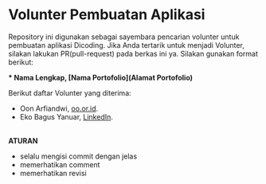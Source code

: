 # Volunter Pembuatan Aplikasi
 
Repository ini digunakan sebagai sayembara pencarian volunter untuk pembuatan aplikasi Dicoding. Jika Anda tertarik untuk menjadi Volunter, silakan lakukan PR(pull-request) pada berkas ini ya. Silakan gunakan format berikut:


**\* Nama Lengkap, [Nama Portofolio](Alamat Portofolio)**


Berikut daftar Volunter yang diterima:
* Oon Arfiandwi, [oo.or.id](https://oo.or.id).
* Eko Bagus Yanuar, [LinkedIn](https://www.linkedin.com/in/eko-bagus-yanuar-611086193/).

<br>**ATURAN**
* selalu mengisi commit dengan jelas
* memerhatikan comment
* memerhatikan revisi
